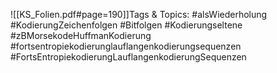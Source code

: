 
![[KS_Folien.pdf#page=190]]Tags & Topics:
   #alsWiederholung
   #KodierungZeichenfolgen
   #Bitfolgen
   #Kodierungseltene
   #zBMorsekodeHuffmanKodierung
   #fortsentropiekodierunglauflangenkodierungsequenzen
   #FortsEntropiekodierungLauflangenkodierungSequenzen